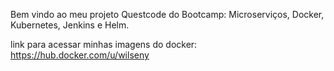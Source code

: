 Bem vindo ao meu projeto Questcode do Bootcamp: Microserviços, Docker, Kubernetes, Jenkins e Helm.

link para acessar minhas imagens do docker: https://hub.docker.com/u/wilseny
